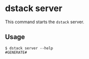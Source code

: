 # dstack server

This command starts the `dstack` server.

## Usage

<div class="termy">

```shell
$ dstack server --help
#GENERATE#
```

</div>

[//]: # (TODO: Provide examples; mention Docker; reference the deployment guide)
